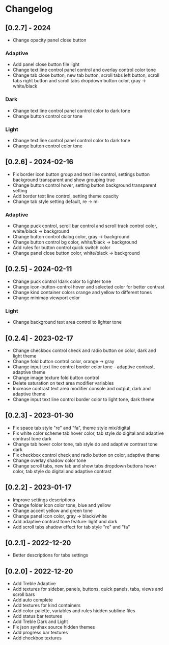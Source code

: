 # Changelog

## [0.2.7] - 2024
- Change opacity panel close button

### Adaptive
- Add panel close button file light
- Change text line control panel control and overlay control color tone
- Change tab close button, new tab button, scroll tabs left button, scroll tabs right button and scroll tabs dropdown button color, gray -> white/black 

### Dark
- Change text line control panel control color to dark tone
- Change button control color tone

### Light
- Change text line control panel control color to dark tone
- Change button control color tone

## [0.2.6] - 2024-02-16
- Fix border icon button group and text line control, settings button background transparent and show grouping true
- Change button control hover, setting button background transparent setting
- Add border text line control, setting theme opacity
- Change tab style setting default, re -> mi

### Adaptive
- Change puck control, scroll bar control and scroll track control color, white/black -> background
- Change button control dialog color, gray -> background
- Change button control bg color, white/black -> background
- Add rules for button control quick switch color
- Change panel close button color, white/black -> background

## [0.2.5] - 2024-02-11
- Change puck control !dark color to lighter tone
- Change icon-button-control hover and selected color for better contrast
- Change kind container colors orange and yellow to different tones
- Change minimap viewport color

### Light
- Change background text area control to lighter tone

## [0.2.4] - 2023-02-17
- Change checkbox control check and radio button on color, dark and light theme
- Change fold button control color, orange -> gray
- Change input text line control border color tone - adaptive contrast, adaptive theme
- Change image texture fold button control
- Delete saturation on text area modifier variables
- Increase contrast text area modifier console and output, dark and adaptive theme
- Change input text line control border color to light tone, dark theme

## [0.2.3] - 2023-01-30
- Fix space tab style "re" and "fa", theme style mix/digital
- Fix white color scheme tab hover color, tab style do digital and adaptive contrast tone dark
- Change tab hover color tone, tab style do and adaptive contrast tone dark
- Fix checkbox control check and radio button on color, adaptive theme
- Change overlay shadow color tone
- Change scroll tabs, new tab and show tabs dropdown buttons hover color, tab style do digital and adaptive contrast

## [0.2.2] - 2023-01-17
- Improve settings descriptions
- Change folder icon color tone, blue and yellow 
- Change accent yellow and green tone
- Change panel icon color, gray -> black/white
- Add adaptive contrast tone feature: light and dark
- Add scroll tabs shadow effect for tab style "re" and "fa"

## [0.2.1] - 2022-12-20
- Better descriptions for tabs settings

## [0.2.0] - 2022-12-20
- Add Treble Adaptive
- Add textures for sidebar, panels, buttons, quick panels, tabs, views and scroll bars
- Add auto complete
- Add textures for kind containers
- Add color-palette, variables and rules hidden sublime files
- Add status bar textures
- Add Treble Dark and Light
- Fix json synthax source hidden themes
- Add progress bar textures
- Add checkbox textures
